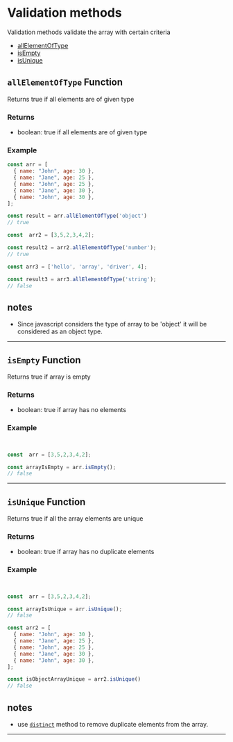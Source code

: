 # Validation methods

  <p>Validation methods validate the array with certain criteria</p>

 - [allElementOfType](https://github.com/JunaidOfficialNow/array-driver/blob/master/docs/validateMethods.md#allElementOfType-function)
 - [isEmpty](https://github.com/JunaidOfficialNow/array-driver/blob/master/docs/validateMethods.md#isEmpty-function)
 - [isUnique](https://github.com/JunaidOfficialNow/array-driver/blob/master/docs/validateMethods.md#isUnique-function)

##  `allElementOfType` Function

Returns true if all elements are of given type

### Returns

- boolean: true if all elements are of given type

### Example

```javascript
const arr = [
  { name: "John", age: 30 },
  { name: "Jane", age: 25 },
  { name: "John", age: 25 },
  { name: "Jane", age: 30 },
  { name: "John", age: 30 },
];

const result = arr.allElementOfType('object') 
// true

const  arr2 = [3,5,2,3,4,2];

const result2 = arr2.allElementOfType('number');
// true

const arr3 = ['hello', 'array', 'driver', 4];

const result3 = arr3.allElementOfType('string');
// false

```

## notes 

- Since javascript considers the type of array to be 'object' it will be considered as an object type.

<hr>

##  `isEmpty` Function

Returns true if array is empty

### Returns

- boolean: true if array has no elements

### Example

```javascript


const  arr = [3,5,2,3,4,2];

const arrayIsEmpty = arr.isEmpty();
// false

```

<hr>

##  `isUnique` Function

Returns true if all the array elements are  unique

### Returns

- boolean: true if array has no duplicate elements

### Example

```javascript


const  arr = [3,5,2,3,4,2];

const arrayIsUnique = arr.isUnique();
// false

const arr2 = [
  { name: "John", age: 30 },
  { name: "Jane", age: 25 },
  { name: "John", age: 25 },
  { name: "Jane", age: 30 },
  { name: "John", age: 30 },
];

const isObjectArrayUnique = arr2.isUnique()
// false

```

## notes 

- use  [`distinct`](https://github.com/JunaidOfficialNow/array-driver/blob/master/docs/filterMethods.md#distinct-function) method to remove duplicate elements from the array.

<hr>


